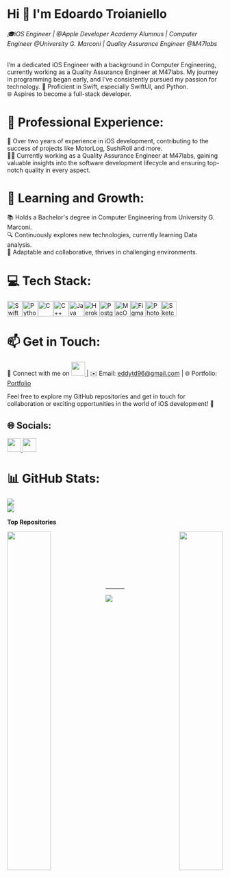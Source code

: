 
Hi 👋 I'm Edoardo Troianiello
===========================

###### 🎓iOS Engineer | @Apple Developer Academy Alumnus | Computer Engineer @University G. Marconi | Quality Assurance Engineer @M47labs

I’m a dedicated iOS Engineer with a background in Computer Engineering, currently working as a Quality Assurance Engineer at M47labs. My journey in programming began early, and I've consistently pursued my passion for technology. 🚀 Proficient in Swift, especially SwiftUI, and Python.<br>🌐 Aspires to become a full-stack developer.

# 💼 Professional Experience:
🚀 Over two years of experience in iOS development, contributing to the success of projects like MotorLog, SushiRoll and more.
<br>👨‍💻 Currently working as a Quality Assurance Engineer at M47labs, gaining valuable insights into the software development lifecycle and ensuring top-notch quality in every aspect.

# 🌱 Learning and Growth:
📚 Holds a Bachelor's degree in Computer Engineering from University G. Marconi.<br>🔍 Continuously explores new technologies, currently learning Data analysis.<br>🤝 Adaptable and collaborative, thrives in challenging environments.

# 💻 Tech Stack:
<p align="left">
<a href="https://developer.apple.com/swift/" target="_blank" rel="noreferrer"><img src="https://raw.githubusercontent.com/danielcranney/readme-generator/main/public/icons/skills/swift-colored.svg" width="36" height="36" alt="Swift" /></a><a href="https://www.python.org/" target="_blank" rel="noreferrer"><img src="https://raw.githubusercontent.com/danielcranney/readme-generator/main/public/icons/skills/python-colored.svg" width="36" height="36" alt="Python" /></a><a href="https://docs.microsoft.com/en-us/cpp/?view=msvc-170" target="_blank" rel="noreferrer"><img src="https://raw.githubusercontent.com/danielcranney/readme-generator/main/public/icons/skills/c-colored.svg" width="36" height="36" alt="C" /></a><a href="https://docs.microsoft.com/en-us/cpp/?view=msvc-170" target="_blank" rel="noreferrer"><img src="https://raw.githubusercontent.com/danielcranney/readme-generator/main/public/icons/skills/cplusplus-colored.svg" width="36" height="36" alt="C++" /></a><a href="https://www.oracle.com/java/" target="_blank" rel="noreferrer"><img src="https://raw.githubusercontent.com/danielcranney/readme-generator/main/public/icons/skills/java-colored.svg" width="36" height="36" alt="Java" /></a><a href="https://www.heroku.com/" target="_blank" rel="noreferrer"><img src="https://raw.githubusercontent.com/danielcranney/readme-generator/main/public/icons/skills/heroku-colored.svg" width="36" height="36" alt="Heroku" /></a><a href="https://www.postgresql.org/" target="_blank" rel="noreferrer"><img src="https://raw.githubusercontent.com/danielcranney/readme-generator/main/public/icons/skills/postgresql-colored.svg" width="36" height="36" alt="PostgreSQL" /></a><a href="https://apple.com" target="_blank" rel="noreferrer"><img src="https://raw.githubusercontent.com/danielcranney/readme-generator/main/public/icons/skills/macos-colored.svg" width="36" height="36" alt="MacOS" /></a><a href="https://www.figma.com/" target="_blank" rel="noreferrer"><img src="https://raw.githubusercontent.com/danielcranney/readme-generator/main/public/icons/skills/figma-colored.svg" width="36" height="36" alt="Figma" /></a><a href="https://www.adobe.com/uk/products/photoshop.html" target="_blank" rel="noreferrer"><img src="https://raw.githubusercontent.com/danielcranney/readme-generator/main/public/icons/skills/photoshop-colored.svg" width="36" height="36" alt="Photoshop" /></a><a href="https://www.sketch.com/" target="_blank" rel="noreferrer"><img src="https://raw.githubusercontent.com/danielcranney/readme-generator/main/public/icons/skills/sketch-colored.svg" width="36" height="36" alt="Sketch" /></a>
</p>

# 📫 Get in Touch:
🔗 Connect with me on <a href="https://www.linkedin.com/in/edoardotroianiello" target="_blank" rel="noreferrer"> <picture> <source media="(prefers-color-scheme: dark)" srcset="https://raw.githubusercontent.com/danielcranney/readme-generator/main/public/icons/socials/linkedin-dark.svg" /> <source media="(prefers-color-scheme: light)" srcset="https://raw.githubusercontent.com/danielcranney/readme-generator/main/public/icons/socials/linkedin.svg" /> <img src="https://raw.githubusercontent.com/danielcranney/readme-generator/main/public/icons/socials/linkedin.svg" width="32" height="32" /> </picture> </a> | ✉️ Email: eddytd96@gmail.com | 🌐 Portfolio: [Portfolio](eddy10957.github.io)

Feel free to explore my GitHub repositories and get in touch for collaboration or exciting opportunities in the world of iOS development! 🚀


## 🌐 Socials:
<p align="left"> <a href="https://www.linkedin.com/in/edoardo" target="_blank" rel="noreferrer"> <picture> <source media="(prefers-color-scheme: dark)" srcset="https://raw.githubusercontent.com/danielcranney/readme-generator/main/public/icons/socials/linkedin-dark.svg" /> <source media="(prefers-color-scheme: light)" srcset="https://raw.githubusercontent.com/danielcranney/readme-generator/main/public/icons/socials/linkedin.svg" /> <img src="https://raw.githubusercontent.com/danielcranney/readme-generator/main/public/icons/socials/linkedin.svg" width="32" height="32" /> </picture> </a> <a href="http://www.medium.com/@eddotroianiello" target="_blank" rel="noreferrer"> <picture> <source media="(prefers-color-scheme: dark)" srcset="https://raw.githubusercontent.com/danielcranney/readme-generator/main/public/icons/socials/medium-dark.svg" /> <source media="(prefers-color-scheme: light)" srcset="https://raw.githubusercontent.com/danielcranney/readme-generator/main/public/icons/socials/medium.svg" /> <img src="https://raw.githubusercontent.com/danielcranney/readme-generator/main/public/icons/socials/medium.svg" width="32" height="32" /> </picture> </a></p>

# 📊 GitHub Stats:

![](https://github-readme-streak-stats.herokuapp.com/?user=eddy10957&theme=nightowl&hide_border=false)<br/>
![](https://github-readme-stats.vercel.app/api/top-langs/?username=eddy10957&theme=nightowl&hide_border=false&include_all_commits=false&count_private=true&layout=compact)

<b>Top Repositories</b>

<div width="100%" align="center"><a href="https://github.com/eddy10957/SushiRollOverview" align="left"><img align="left" width="45%" src="https://github-readme-stats.vercel.app/api/pin/?username=eddy10957&repo=SushiRollOverview&title_color=c692e8&text_color=7ed9c9&icon_color=c692e8&bg_color=011627&hide_border=false&locale=en" /></a><a href="https://github.com/eddy10957/Artifact2Bot" align="right"><img align="right" width="45%" src="https://github-readme-stats.vercel.app/api/pin/?username=eddy10957&repo=Artifact2Bot&title_color=c692e8&text_color=7ed9c9&icon_color=c692e8&bg_color=011627&hide_border=false&locale=en" /></a></div><br /><br /><br /><br /><br /><br /><br />

---

[![](https://visitcount.itsvg.in/api?id=eddy10957&icon=2&color=6)](https://visitcount.itsvg.in)



